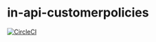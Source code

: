 # in-api-customerpolicies
[![CircleCI](https://circleci.com/gh/biswasarpita/in-api-customerpolicies/tree/master.svg?style=svg)](https://circleci.com/gh/biswasarpita/in-api-customerpolicies/tree/master)
